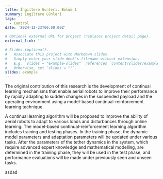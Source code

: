 ```yaml
---
title: İngiltere Günleri: Bölüm 1
summary: İngiltere Günleri
tags:
  - Control
date: '2024-12-23T00:00:00Z'

# Optional external URL for project (replaces project detail page).
external_link: ''

# Slides (optional).
#   Associate this project with Markdown slides.
#   Simply enter your slide deck's filename without extension.
#   E.g. `slides = "example-slides"` references `content/slides/example-slides.md`.
#   Otherwise, set `slides = ""`.
slides: example
---
```


The original contribution of this research is the development of continual learning mechanisms that enable aerial robots to improve their performance by rapidly adapting to sudden changes in the suspended payload and the operating environment using a model-based continual-reinforcement learning technique.

A continual learning algorithm will be proposed to improve the ability of aerial robots to adapt to various loads and disturbances through online learning. The model-based continual-reinforcement learning algorithm includes training and testing phases. In the training phase, the dynamic model parameters and adaptation parameters will be updated under various tasks. After the parameters of the tether dynamics in the system, which require advanced expert knowledge and mathematical modelling, are determined in the training phase, they will be used in the test phase, and performance evaluations will be made under previously seen and unseen tasks.

asdad

